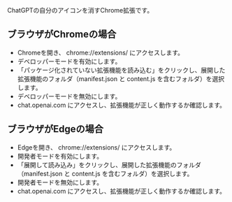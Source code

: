 ChatGPTの自分のアイコンを消すChrome拡張です。

## ブラウザがChromeの場合

- Chromeを開き、 chrome://extensions/ にアクセスします。
- デベロッパーモードを有効にします。
- 「パッケージ化されていない拡張機能を読み込む」をクリックし、展開した拡張機能のフォルダ（manifest.json と content.js を含むフォルダ）を選択します。
- デベロッパーモードを無効にします。
- chat.openai.com にアクセスし、拡張機能が正しく動作するか確認します。


## ブラウザがEdgeの場合

- Edgeを開き、 chrome://extensions/ にアクセスします。
- 開発者モードを有効にします。
- 「展開して読み込み」をクリックし、展開した拡張機能のフォルダ（manifest.json と content.js を含むフォルダ）を選択します。
- 開発者モードを無効にします。
- chat.openai.com にアクセスし、拡張機能が正しく動作するか確認します。
